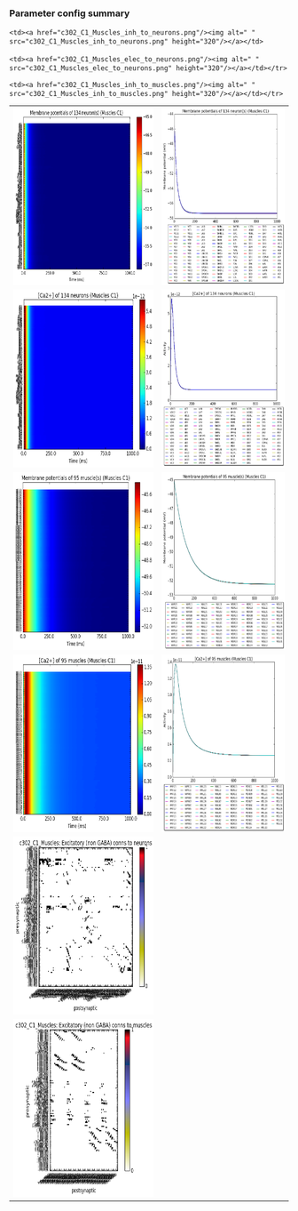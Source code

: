 ### Parameter config summary 
<table>

<tr>
  <td><a href="neurons_C1_Muscles.png"/><img alt=" " src="neurons_C1_Muscles.png" height="320"/></a></td>
  <td><a href="traces_neuron_Muscles_C1.png"/><img alt=" " src="traces_neuron_Muscles_C1.png" height="320"/></a></td>
</tr>

<tr>
  <td><a href="neuron_activity_C1_Muscles.png"/><img alt=" " src="neuron_activity_C1_Muscles.png" height="320"/></a></td>
  <td><a href="traces_neuron_activity_Muscles_C1.png"/><img alt=" " src="traces_neuron_activity_Muscles_C1.png" height="320"/></a></td>
</tr>

<tr>
  <td><a href="muscles_C1_Muscles.png"/><img alt=" " src="muscles_C1_Muscles.png" height="320"/></a></td>
  <td><a href="traces_muscles_Muscles_C1.png"/><img alt=" " src="traces_muscles_Muscles_C1.png" height="320"/></a></td>
</tr>

<tr>
  <td><a href="muscle_activity_C1_Muscles.png"/><img alt=" " src="muscle_activity_C1_Muscles.png" height="320"/></a></td>
  <td><a href="traces_muscles_activity_Muscles_C1.png"/><img alt=" " src="traces_muscles_activity_Muscles_C1.png" height="320"/></a></td>
</tr>

<tr><td><a href="c302_C1_Muscles_exc_to_neurons.png"/><img alt=" " src="c302_C1_Muscles_exc_to_neurons.png" height="320"/></a></td>

    <td><a href="c302_C1_Muscles_inh_to_neurons.png"/><img alt=" " src="c302_C1_Muscles_inh_to_neurons.png" height="320"/></a></td>

    <td><a href="c302_C1_Muscles_elec_to_neurons.png"/><img alt=" " src="c302_C1_Muscles_elec_to_neurons.png" height="320"/></a></td></tr>

<tr><td><a href="c302_C1_Muscles_exc_to_muscles.png"/><img alt=" " src="c302_C1_Muscles_exc_to_muscles.png" height="320"/></a></td>

    <td><a href="c302_C1_Muscles_inh_to_muscles.png"/><img alt=" " src="c302_C1_Muscles_inh_to_muscles.png" height="320"/></a></td></tr>
</table>
